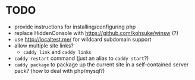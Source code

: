 # TODO
- provide instructions for installing/configuring php
- replace HiddenConsole with https://github.com/kohsuke/winsw (?)
- use http://localtest.me/ for wildcard subdomain support
- allow multiple site links?
  - `caddy link` and `caddy links`
- `caddy restart` command (just an alias to `caddy start`?)
- `caddy package` to package up the current site in a self-contained server pack?  (how to deal with php/mysql?)